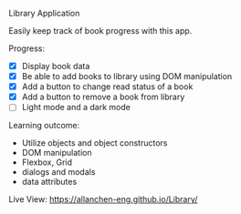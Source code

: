 Library Application

Easily keep track of book progress with this app.

Progress:
- [x] Display book data
- [x] Be able to add books to library using DOM manipulation
- [x] Add a button to change read status of a book
- [x] Add a button to remove a book from library
- [ ] Light mode and a dark mode

Learning outcome:
- Utilize objects and object constructors
- DOM manipulation
- Flexbox, Grid
- dialogs and modals
- data attributes

  
Live View: https://allanchen-eng.github.io/Library/

